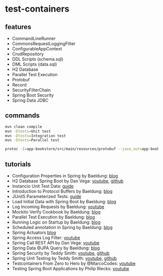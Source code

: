 # test-containers

## features

- CommandLineRunner
- CommonsRequestLoggingFilter
- ConfigurableAppContext
- CrudRepository
- DDL Scripts (schema.sql)
- DML Scripts (data.sql)
- H2 Database
- Parallel Test Execution
- Protobuf
- Record
- SecurityFilterChain
- Spring Boot Security
- Spring Data JDBC

## commands

```bash
mvn clean compile
mvn -Dtests=Unit test
mvn -Dtests=Integration test
mvn -Dtests=Parallel test

protoc -I=app-bookstore/src/main/resources/protobuf --java_out=app-bookstore/src/main/java author.proto
```

## tutorials

- Configuration Properties in Spring by Baeldung: [blog](https://www.baeldung.com/configuration-properties-in-spring-boot)
- H2 Database Spring Boot by Dan Vega: [youtube](https://www.youtube.com/watch?v=PSrHcCwvfVQ), [github](https://github.com/danvega/h2-demo)
- Instancio Unit Test Data: [guide](https://www.instancio.org/user-guide/)
- Introduction to Protocol Buffers by Baeldung: [blog](https://www.baeldung.com/google-protocol-buffer)
- JUnit5 Parameterized Tests: [guide](https://junit.org/junit5/docs/current/user-guide/#writing-tests-parameterized-tests)
- Load Initial Data with Spring Boot by Baeldung: [blog](https://www.baeldung.com/spring-boot-data-sql-and-schema-sql)
- Log Incoming Requests by Baeldung: [youtube](https://www.baeldung.com/spring-http-logging)
- Mockito Verify Cookbook by Baeldung: [blog](https://www.baeldung.com/mockito-verify)
- Parallel Test Execution by Baeldung: [blog](https://www.baeldung.com/junit-5-parallel-tests)
- Running Logic on Startup by Baeldung: [blog](https://www.baeldung.com/running-setup-logic-on-startup-in-spring)
- Scheduled annotation in Spring by Baeldung: [blog](https://www.baeldung.com/spring-scheduled-tasks)
- Spring Actuators [blog](https://docs.spring.io/spring-boot/docs/2.1.13.RELEASE/reference/html/production-ready-endpoints.html)
- Spring Access Log Filter: [youtube](https://www.youtube.com/watch?v=E060vI9JWaM)
- Spring Call REST API by Dan Vega: [youtube](https://www.youtube.com/watch?v=XEtPVm_SL2Q)
- Spring Data @JPA Query by Baeldung: [blog](https://www.baeldung.com/spring-data-jpa-query)
- Spring Security by Teddy Smith: [youtube](https://www.youtube.com/watch?v=GjN5IauaflY&list=PL82C6-O4XrHe3sDCodw31GjXbwRdCyyuY&index=1), [github](https://github.com/teddysmithdev/pokemon-review-springboot/tree/master)
- Spring Unit Testing by Teddy Smith: [youtube](https://www.youtube.com/watch?v=jqwZthuBmZY&list=PL82C6-O4XrHcg8sNwpoDDhcxUCbFy855E), [github](https://github.com/teddysmithdev/pokemon-review-springboot/tree/master)
- Testcontainers From Zero to Hero by @MarcoCodes: [youtube](https://www.youtube.com/watch?v=v3eQCIWLYOw)
- Testing Spring Boot Applications by Philip Riecks: [youtube](https://www.youtube.com/watch?v=hR0bbk2tsF0)